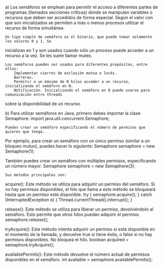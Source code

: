 a)  Los semáforos se emplean para permitir el acceso a diferentes partes de programas (llamados 
secciones críticas) donde se manipulan variables o recursos que deben ser accedidos de forma 
especial. Según el valor con que son inicializados se permiten a más o menos procesos utilizar el
recurso de forma simultánea.

    Un tipo simple de semáforo es el binario, que puede tomar solamente los valores 0 y 1. Se 
inicializan en 1 y son usados cuando sólo un proceso puede acceder a un recurso a la vez. Se les 
suele llamar mutex.

    Los semáforos pueden ser usados para diferentes propósitos, entre ellos:
        Implementar cierres de exclusión mutua o locks.
        Barreras.
        Permitir a un máximo de N hilos acceder a un recurso, inicializando el semáforo en N.
        Notificación. Inicializando el semáforo en 0 puede usarse para comunicación entre threads
sobre la disponibilidad de un recurso.


b)  Para utilizar semáforos en Java, primero debes importar la clase Semaphore:
import java.util.concurrent.Semaphore;

    Puedes crear un semáforo especificando el número de permisos que quieres que tenga. 
Por ejemplo, para crear un semáforo con un único permiso (similar a un bloqueo mutuo), puedes
hacer lo siguiente:
Semaphore semaphore = new Semaphore(1);

También puedes crear un semáforo con múltiples permisos, especificando un número mayor:
Semaphore semaphore = new Semaphore(3);

    Sus metodos principales son:
acquire(): Este método se utiliza para adquirir un permiso del semáforo. Si no hay permisos 
disponibles, el hilo que llama a este método se bloqueará hasta que un permiso esté disponible.
try {
    semaphore.acquire();
} catch (InterruptedException e) {
    Thread.currentThread().interrupt();
}

release(): Este método se utiliza para liberar un permiso, devolviéndolo al semáforo. Esto permite
que otros hilos puedan adquirir el permiso.
semaphore.release();

tryAcquire(): Este método intenta adquirir un permiso si está disponible en el momento de la 
llamada, y devuelve true si tiene éxito, o false si no hay permisos disponibles. No bloquea el 
hilo.
boolean acquired = semaphore.tryAcquire();

availablePermits(): Este método devuelve el número actual de permisos disponibles en el semáforo.
int available = semaphore.availablePermits();